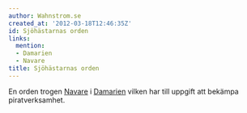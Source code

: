 ```yaml
---
author: Wahnstrom.se
created_at: '2012-03-18T12:46:35Z'
id: Sjöhästarnas orden
links:
  mention:
  - Damarien
  - Navare
title: Sjöhästarnas orden
---
```


En orden trogen [Navare] i [Damarien] vilken har till uppgift att bekämpa piratverksamhet.

  [Navare]: Navare
  [Damarien]: Damarien
